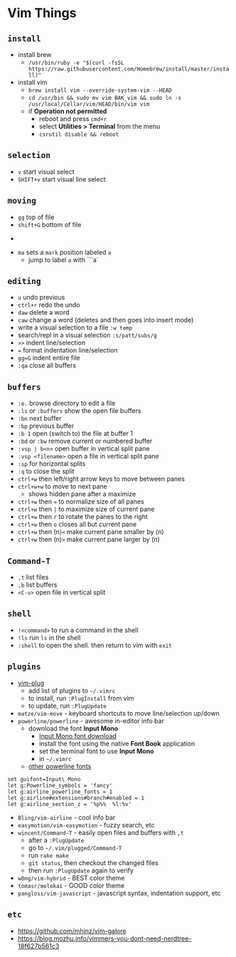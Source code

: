 # Vim Things

## `install`
* install brew
  * `/usr/bin/ruby -e "$(curl -fsSL https://raw.githubusercontent.com/Homebrew/install/master/install)"`
* install vim
  * `brew install vim --override-system-vim --HEAD`
  * `cd /usr/bin && sudo mv vim BAK_vim && sudo ln -s /usr/local/Cellar/vim/HEAD/bin/vim vim`
  * if __Operation not permitted__
    * reboot and press `cmd+r`
    * select __Utilities > Terminal__ from the menu
    * `csrutil disable && reboot`
## `selection`
* `v` start visual select
* `SHIFT+v` start visual line select

## `moving`
* `gg` top of file
* `shift+G` bottom of file
* ```` returns to the previous line number before a jump
* `ma` sets a `mark` position labeled `a`
  * jump to label `a` with ```a`

## `editing`
* `u` undo previous 
* `ctrl+r` redo the undo 
* `daw` delete a word
* `caw` change a word (deletes and then goes into insert mode)
* write a visual selection to a file `:w temp`
* search/repl in a visual selection `:s/patt/subs/g`
* `>>` indent line/selection
* `=` format indentation line/selection
* `gg=G` indent entire file
* `:qa` close all buffers

## `buffers`
* `:e.` browse directory to edit a file
* `:ls` or `:buffers` show the open file buffers
* `:bn` next buffer
* `:bp` previous buffer
* `:b 1` open (switch to) the file at buffer 1
* `:bd` or `:bw` remove current or numbered buffer
* `:vsp | b<n>` open buffer <n> in vertical split pane
* `:vsp <filename>` open a file in vertical split pane
* `:sp` for horizontal splits
* `:q` to close the split
* `ctrl+w` then left/right arrow keys to move between panes
* `ctrl+w+w` to move to next pane
   * shows hidden pane after a maximize
* `ctrl+w` then `=` to normalize size of all panes
* `ctrl+w` then `|` to maximize size of current pane
* `ctrl+w` then `r` to rotate the panes to the right
* `ctrl+w` then `o` closes all but current pane
* `ctrl+w` then (n)`<` make current pane smaller by (n) 
* `ctrl+w` then (n)`>` make current pane larger by (n)

## `Command-T`
* `,t` list files
* `,b` list buffers
* `<C-v>` open file in vertical split

## `shell`
* `!<command>` to run a command in the shell
* `!ls` run `ls` in the shell
* `:shell` to open the shell. then return to vim with `exit`

## `plugins`
* [vim-plug](https://github.com/junegunn/vim-plug)
   * add list of plugins to `~/.vimrc`
   * to install, run `:PlugInstall` from vim
   * to update, run `:PlugUpdate`
* `matze/vim-move` - keyboard shortcuts to move line/selection up/down
* `powerline/powerline` - awesome in-editor info bar
  * download the font __Input Mono__
    * [Input Mono font download](http://input.fontbureau.com/download/)
    * install the font using the native __Font Book__ application
    * set the terminal font to use __Input Mono__
    * in `~/.vimrc`
  * [other powerline fonts](https://github.com/powerline/fonts)

```shell
set guifont=Input\ Mono
let g:Powerline_symbols = 'fancy'
let g:airline_powerline_fonts = 1 
let g:airline#extensions#branch#enabled = 1 
let g:airline_section_z = '%p%%  %l:%v'
```

* `Bling/vim-airline` - cool info bar 
* `easymotion/vim-easymotion` - fuzzy search, etc
* `wincent/Command-T` - easily open files and buffers with `,t`
   * after a `:PlugUpdate`
   * go to `~/.vim/plugged/Command-T`
   * run `rake make`
   * `git status`, then checkout the changed files
   * then run `:PlugUpdate` again to verify
* `w0ng/vim-hybrid` - BEST color theme
* `tomasr/molokai` - GOOD color theme
* `pangloss/vim-javascript` - javascript syntax, indentation support, etc

## `etc`

* https://github.com/mhinz/vim-galore
* https://blog.mozhu.info/vimmers-you-dont-need-nerdtree-18f627b561c3
